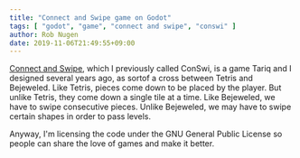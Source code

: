 ```yaml
---
title: "Connect and Swipe game on Godot"
tags: [ "godot", "game", "connect and swipe", "conswi" ]
author: Rob Nugen
date: 2019-11-06T21:49:55+09:00
---
```


[Connect and Swipe](https://github.com/thunderrabbit/conswi), which I previously called ConSwi, is a game Tariq
and I designed several years ago, as sortof a cross between Tetris and
Bejeweled.  Like Tetris, pieces come down to be placed by the player.
But unlike Tetris, they come down a single tile at a time.  Like
Bejeweled, we have to swipe consecutive pieces.  Unlike Bejeweled, we
may have to swipe certain shapes in order to pass levels.

Anyway, I'm licensing the code under the GNU General Public License so
people can share the love of games and make it better.
